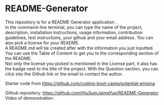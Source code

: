 # README-Generator

This repository is for a README Generator application .     
In the command-line terminal, you can type the name of the project, description, installation instructions, usage information, contribution guidelines, test instructions, your github and your email address. You can also pick a license for your README.                         
A README.md will be created after with the information you just inputted. 
You can use the Table of Content to get you to the corresponding section of the README.      
Not only the license you picked is mentioned in the License part, it also has the badge next to the title of the project. With the Question section, you can click into the Github link or the email to contact the 
author.    


Starter code from https://github.com/coding-boot-camp/potential-enigma       
       
Github repository: https://github.com/HiuSumJaimeYue/README-Generator
Video of demonstration: 
